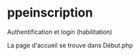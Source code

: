 # ppeinscription
Authentification et login (habilitation)

La page d'accueil se trouve dans Début.php
